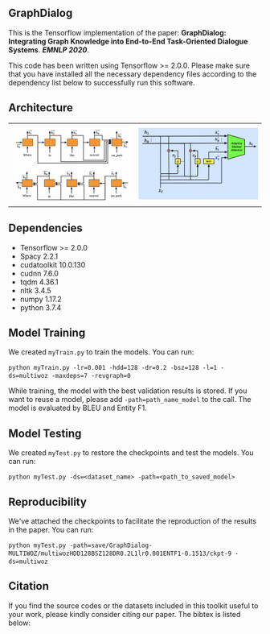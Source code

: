 ## GraphDialog

This is the Tensorflow implementation of the paper:
**GraphDialog: Integrating Graph Knowledge into End-to-End Task-Oriented Dialogue Systems**. ***EMNLP 2020***. 

This code has been written using Tensorflow >= 2.0.0. Please make sure that you have installed all the necessary dependency files according to the dependency list below to successfully run this software.

## Architecture
<table>
    <tr>
        <td ><center><img src="img/Encoder_0426.png" > </center></td>
        <td ><center><img src="img/GraphCell.png"  > </center></td>
    </tr>
</table>


## Dependencies
* Tensorflow >= 2.0.0
* Spacy 2.2.1
* cudatoolkit 10.0.130
* cudnn 7.6.0
* tqdm 4.36.1
* nltk 3.4.5
* numpy 1.17.2
* python 3.7.4


## Model Training
We created `myTrain.py` to train the models. You can run:
```console
python myTrain.py -lr=0.001 -hdd=128 -dr=0.2 -bsz=128 -l=1 -ds=multiwoz -maxdeps=7 -revgraph=0
```
While training, the model with the best validation results is stored. If you want to reuse a model, please add `-path=path_name_model` to the call. The model is evaluated by BLEU and Entity F1.

## Model Testing
We created `myTest.py` to restore the checkpoints and test the models. You can run:
```console
python myTest.py -ds=<dataset_name> -path=<path_to_saved_model>
```

## Reproducibility
We've attached the checkpoints to facilitate the reproduction of the results in the paper.
You can run:
```console
python myTest.py -path=save/GraphDialog-MULTIWOZ/multiwozHDD128BSZ128DR0.2L1lr0.001ENTF1-0.1513/ckpt-9 -ds=multiwoz
```

## Citation
If you find the source codes or the datasets included in this toolkit useful to your work, please kindly consider citing our paper. The bibtex is listed below:
<pre>

</pre>